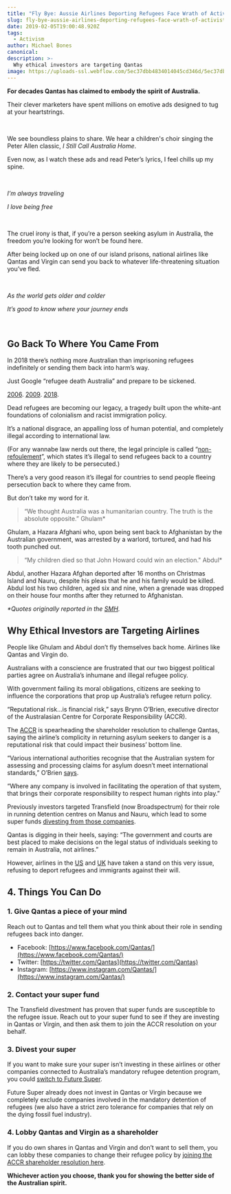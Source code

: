 ```yaml
---
title: "Fly Bye: Aussie Airlines Deporting Refugees Face Wrath of Activist Investors"
slug: fly-bye-aussie-airlines-deporting-refugees-face-wrath-of-activist-investors
date: 2019-02-05T19:00:48.920Z
tags:
  - Activism
author: Michael Bones
canonical:
description: >-
  Why ethical investors are targeting Qantas
image: https://uploads-ssl.webflow.com/5ec37dbb4834014045cd346d/5ec37dbc483401e473cd3c32_Blog%201200x630.png
---
```


**For decades Qantas has claimed to embody the spirit of Australia.**

Their clever marketers have spent millions on emotive ads designed to tug at your heartstrings.



‍

We see boundless plains to share. We hear a children's choir singing the Peter Allen classic, _I Still Call Australia Home_.

Even now, as I watch these ads and read Peter’s lyrics, I feel chills up my spine.

‍

_I’m always traveling_

_I love being free_

‍

The cruel irony is that, if you’re a person seeking asylum in Australia, the freedom you’re looking for won’t be found here.

After being locked up on one of our island prisons, national airlines like Qantas and Virgin can send you back to whatever life-threatening situation you’ve fled.

‍

_As the world gets older and colder_

_It’s good to know where your journey ends_

‍

## Go Back To Where You Came From

In 2018 there’s nothing more Australian than imprisoning refugees indefinitely or sending them back into harm’s way.

Just Google “refugee death Australia” and prepare to be sickened.

[2006](https://www.smh.com.au/world/rejected-refugees-sent-home-to-die-families-tell-harrowing-stories-20060808-gdo4q7.html). [2009](https://www.smh.com.au/national/the-asylum-seeker-we-sent-home-to-his-death-20141112-9l57.html). [2018](https://www.themonthly.com.au/today/paddy-manning/2018/24/2018/1527140474/death-manus).

Dead refugees are becoming our legacy, a tragedy built upon the white-ant foundations of colonialism and racist immigration policy.

It’s a national disgrace, an appalling loss of human potential, and completely illegal according to international law.

(For any wannabe law nerds out there, the legal principle is called “[non-refoulement](http://www.unhcr.org/4d9486929.pdf)”, which states it’s illegal to send refugees back to a country where they are likely to be persecuted.)

There’s a very good reason it’s illegal for countries to send people fleeing persecution back to where they came from.

But don’t take my word for it.

> “We thought Australia was a humanitarian country. The truth is the absolute opposite.” Ghulam\*

Ghulam, a Hazara Afghani who, upon being sent back to Afghanistan by the Australian government, was arrested by a warlord, tortured, and had his tooth punched out.

> “My children died so that John Howard could win an election." Abdul\*

Abdul, another Hazara Afghan deported after 16 months on Christmas Island and Nauru, despite his pleas that he and his family would be killed. Abdul lost his two children, aged six and nine, when a grenade was dropped on their house four months after they returned to Afghanistan.

_\*Quotes originally reported in the_ [_SMH_](https://www.smh.com.au/world/rejected-refugees-sent-home-to-die-families-tell-harrowing-stories-20060808-gdo4q7.html)_._

## Why Ethical Investors are Targeting Airlines

People like Ghulam and Abdul don’t fly themselves back home. Airlines like Qantas and Virgin do.

Australians with a conscience are frustrated that our two biggest political parties agree on Australia’s inhumane and illegal refugee policy.

With government failing its moral obligations, citizens are seeking to influence the corporations that prop up Australia’s refugee return policy.

“Reputational risk...is financial risk,” says Brynn O’Brien, executive director of the Australasian Centre for Corporate Responsibility (ACCR).

The [ACCR](https://accr.org.au/) is spearheading the shareholder resolution to challenge Qantas, saying the airline’s complicity in returning asylum seekers to danger is a reputational risk that could impact their business’ bottom line.

“Various international authorities recognise that the Australian system for assessing and processing claims for asylum doesn’t meet international standards,” O’Brien [says](https://www.smh.com.au/business/companies/qantas-virgin-targeted-over-role-in-refugee-repatriation-20180808-p4zw8q.html).

“Where any company is involved in facilitating the operation of that system, that brings their corporate responsibility to respect human rights into play.”

Previously investors targeted Transfield (now Broadspectrum) for their role in running detention centres on Manus and Nauru, which lead to some super funds [divesting from those companies](https://www.smh.com.au/business/transfield-services-to-change-name-to-broadspectrum-as-founders-sever-ties-20150925-gjum0b.html).

Qantas is digging in their heels, saying: “The government and courts are best placed to make decisions on the legal status of individuals seeking to remain in Australia, not airlines.”

However, airlines in the [US](https://qz.com/1311588/which-us-airlines-are-not-working-with-ice/) and [UK](https://www.independent.co.uk/news/business/virgin-atlantic-deportations-uk-home-office-windrush-scandal-latest-airline-a8423886.html) have taken a stand on this very issue, refusing to deport refugees and immigrants against their will.

## 4\. Things You Can Do

### 1\. Give Qantas a piece of your mind

Reach out to Qantas and tell them what you think about their role in sending refugees back into danger.

- Facebook: [https://www.facebook.com/Qantas/](https://www.facebook.com/Qantas/)
- Twitter: [https://twitter.com/Qantas](https://twitter.com/Qantas)
- Instagram: [https://www.instagram.com/Qantas/](https://www.instagram.com/Qantas/)

### 2\. Contact your super fund

The Transfield divestment has proven that super funds are susceptible to the refugee issue. Reach out to your super fund to see if they are investing in Qantas or Virgin, and then ask them to join the ACCR resolution on your behalf.

### 3\. Divest your super

If you want to make sure your super isn’t investing in these airlines or other companies connected to Australia’s mandatory refugee detention program, you could [switch to Future Super](https://www.myfuturesuper.com.au/).

Future Super already does not invest in Qantas or Virgin because we completely exclude companies involved in the mandatory detention of refugees (we also have a strict zero tolerance for companies that rely on the dying fossil fuel industry).

### 4\. Lobby Qantas and Virgin as a shareholder

If you do own shares in Qantas and Virgin and don’t want to sell them, you can lobby these companies to change their refugee policy by [joining the ACCR shareholder resolution here](https://accr.org.au/qantas/).

**Whichever action you choose, thank you for showing the better side of the Australian spirit.**
